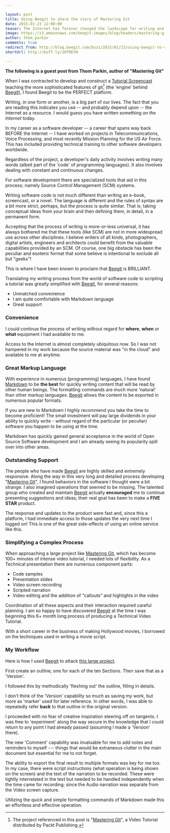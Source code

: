 ```yaml
---

layout: post
title: Using Beegit to share the story of Mastering Git 
date: 2015-01-23 12:00:00
teaser: The Internet has forever changed the landscape for writing and publication. A universal writing platform makes writing more convenient and much more accessible. But it is not restricted to only blog posts and e-books. 
image: https://s3.amazonaws.com/beegit-images/blog/headers/mastering-git.jpg
author: thom_parkin
comments: true
redirect_from: http://blog.beegit.com/buzz/2015/01/23/using-beegit-to-share-the-story-of-mastering-git/
shortUrl: http://buff.ly/1HT0EYN

---
```


**The following is a guest post from Thom Parkin, author of "Mastering Git"**

When I was contracted to develop and construct a [Tutorial Screencast](https://www.packtpub.com/application-development/mastering-git-video) teaching the more sophisticated features of git[^1] (the 'engine' behind [Beegit](https://www.beegit.com/)), I found Beegit to be the PERFECT platform.

Writing, in one form or another, is a big part of our lives. The fact that you are reading this indicates you use -- and probably depend upon -- the Internet as a resource. I would guess you have written something *on the Internet* today.

In my career as a software developer -- a career that spans way back BEFORE the Internet -- I have worked on projects in Telecommunications, Voice Processing, and most recently Mission Planning for the US Air Force. This has included providing technical training to other software developers worldwide.

Regardless of the project, a developer's daily activity involves writing many words (albeit part of the 'code' of programming languages). It also involves dealing with constant and continuous changes.

For software development there are specialized tools that aid in this process; namely Source Control Management (SCM) systems.

Writing software code is not much different than writing an e-book, screencast, or a novel. The language is different and the rules of syntax are a bit more strict, perhaps, but the process is quite similar. That is; taking conceptual ideas from your brain and then defining them, in detail, in a permanent form.

Accepting that the process of writing is more-or-less universal, it has always bothered me that these tools (like SCM) are not in more widespread use across other disciplines. I believe writers of all kinds, photographers, digital artists, engineers and architects could benefit from the valuable capabilities provided by an SCM. Of course, one big obstacle has been the peculiar and esoteric format that some believe is intentional to exclude all but "geeks"!

This is where I have been known to proclaim that [Beegit](https://www.beegit.com/) is BRILLIANT.

Translating my writing process from the world of software code to scripting a tutorial was greatly simplified with [Beegit](https://www.beegit.com/), for several reasons:

  - Unmatched convenience
  - I am quite comfortable with Markdown language
  - Great support

### Convenience

I could continue the process of writing without regard for **where**, **when** or **what** equipment I had available to me.

Access to the Internet is almost completely ubiquitous now. So I was not hampered in my work because the source material was "in the cloud" and available to me at anytime.

### Great Markup Language

With experience in numerous [programming] languages, I have found [Markdown](http://en.wikipedia.org/wiki/Markdown) to be **the best** for quickly writing content that will be read by other human beings. The formatting commands are much more 'natural' than other markup languages. [Beegit](https://www.beegit.com/) allows the content to be exported in numerous popular formats.

If you are new to Markdown I highly recommend you take the time to become proficient! The small investment will pay large dividends in your ability to quickly write - without regard of the particular (or peculiar) software you happen to be using at the time.

Markdown has quickly gained general acceptance in the world of Open Source Software development and I am already seeing its popularity spill over into other areas.

### Outstanding Support

The people who have made [Beegit](https://www.beegit.com/) are highly skilled and extremely responsive. Along the way in this very long and detailed process developing "[Mastering Git](https://www.packtpub.com/application-development/mastering-git-video)", I found behaviors in the software I thought were a bit strange.  I also  imagined operations that seemed to be missing.  The talented group who created and maintain [Beegit](https://www.beegit.com/) actually **encouraged** me to continue presenting suggestions and ideas; their real goal has been to make a **FIVE STAR** product.

The response and updates to the product were fast and, since this a platform, I had immediate access to those updates the very next time I logged on! This is one of the great side-effects of using an online service like this.


### Simplifying a Complex Process
When approaching a large project like [Mastering Git](https://www.packtpub.com/application-development/mastering-git-video), which has become 100+ minutes of intense video tutorial, I needed lots of flexibility. As a Technical presentation there are numerous component parts:

  - Code samples
  - Presentation slides
  - Video screen recording
  - Scripted narration
  - Video editing and the addition of "callouts" and highlights in the video

Coordination of all these aspects and their interaction required careful planning. I am so happy to have discovered [Beegit](https://www.beegit.com/) at the time I was beginning this 6+ month long process of producing a Technical Video Tutorial.

With a short career in the business of making Hollywood movies, I borrowed on the techniques used in writing a movie script.

### My Workflow

Here is how I used [Beegit](https://www.beegit.com/) to attack [this large project](https://www.packtpub.com/application-development/mastering-git-video).

First create an outline; one for each of the ten Sections. Then save that as a 'Version'.

I followed this by methodically 'fleshing out' the outline, filling in details.

I don't think of the 'Version' capability so much as saving my work, but more as 'marker' used for later reference. In other words, I was able to repeatedly refer **back** to that outline in the original version.

I proceeded with no fear of creative inspiration steering off on tangents. I was free to 'experiment' along the way secure in the knowledge that I could return to any point I had already passed (assuming I made a 'Version' there).

The new 'Comment' capability was invaluable for me to add notes and reminders to myself --- things that would be extraneous clutter in the main document but essential for me to not forget.

The ability to export the final result to multiple formats was key for me too. In my case, there were script instructions (what operation is being shown on the screen) and the text of the narration to be recorded. These were tightly interrelated in the text but needed to be handled independently when the time came for recording; since the Audio narration was separate from the Video screen capture.

Utilizing the quick and simple formatting commands of Markdown made this an effortless and effective operation.

[^1]: The project referenced in this post is "[Mastering Git](https://www.packtpub.com/application-development/mastering-git-video)", a Video Tutorial distributed by Packt Publishing.

